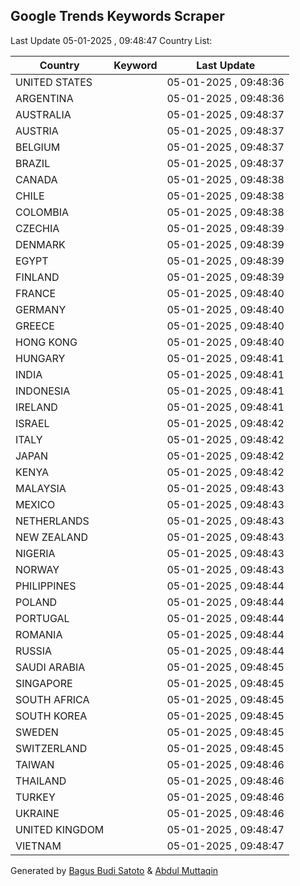 
## Google Trends Keywords Scraper

Last Update 05-01-2025 , 09:48:47
Country List:

| Country | Keyword | Last Update |
| --- | --- | --- |
| UNITED STATES |  | 05-01-2025 , 09:48:36 |
| ARGENTINA |  | 05-01-2025 , 09:48:36 |
| AUSTRALIA |  | 05-01-2025 , 09:48:37 |
| AUSTRIA |  | 05-01-2025 , 09:48:37 |
| BELGIUM |  | 05-01-2025 , 09:48:37 |
| BRAZIL |  | 05-01-2025 , 09:48:37 |
| CANADA |  | 05-01-2025 , 09:48:38 |
| CHILE |  | 05-01-2025 , 09:48:38 |
| COLOMBIA |  | 05-01-2025 , 09:48:38 |
| CZECHIA |  | 05-01-2025 , 09:48:39 |
| DENMARK |  | 05-01-2025 , 09:48:39 |
| EGYPT |  | 05-01-2025 , 09:48:39 |
| FINLAND |  | 05-01-2025 , 09:48:39 |
| FRANCE |  | 05-01-2025 , 09:48:40 |
| GERMANY |  | 05-01-2025 , 09:48:40 |
| GREECE |  | 05-01-2025 , 09:48:40 |
| HONG KONG |  | 05-01-2025 , 09:48:40 |
| HUNGARY |  | 05-01-2025 , 09:48:41 |
| INDIA |  | 05-01-2025 , 09:48:41 |
| INDONESIA |  | 05-01-2025 , 09:48:41 |
| IRELAND |  | 05-01-2025 , 09:48:41 |
| ISRAEL |  | 05-01-2025 , 09:48:42 |
| ITALY |  | 05-01-2025 , 09:48:42 |
| JAPAN |  | 05-01-2025 , 09:48:42 |
| KENYA |  | 05-01-2025 , 09:48:42 |
| MALAYSIA |  | 05-01-2025 , 09:48:43 |
| MEXICO |  | 05-01-2025 , 09:48:43 |
| NETHERLANDS |  | 05-01-2025 , 09:48:43 |
| NEW ZEALAND |  | 05-01-2025 , 09:48:43 |
| NIGERIA |  | 05-01-2025 , 09:48:43 |
| NORWAY |  | 05-01-2025 , 09:48:43 |
| PHILIPPINES |  | 05-01-2025 , 09:48:44 |
| POLAND |  | 05-01-2025 , 09:48:44 |
| PORTUGAL |  | 05-01-2025 , 09:48:44 |
| ROMANIA |  | 05-01-2025 , 09:48:44 |
| RUSSIA |  | 05-01-2025 , 09:48:44 |
| SAUDI ARABIA |  | 05-01-2025 , 09:48:45 |
| SINGAPORE |  | 05-01-2025 , 09:48:45 |
| SOUTH AFRICA |  | 05-01-2025 , 09:48:45 |
| SOUTH KOREA |  | 05-01-2025 , 09:48:45 |
| SWEDEN |  | 05-01-2025 , 09:48:45 |
| SWITZERLAND |  | 05-01-2025 , 09:48:45 |
| TAIWAN |  | 05-01-2025 , 09:48:46 |
| THAILAND |  | 05-01-2025 , 09:48:46 |
| TURKEY |  | 05-01-2025 , 09:48:46 |
| UKRAINE |  | 05-01-2025 , 09:48:46 |
| UNITED KINGDOM |  | 05-01-2025 , 09:48:47 |
| VIETNAM |  | 05-01-2025 , 09:48:47 |

Generated by [Bagus Budi Satoto](https://github.com/bagussatoto/) & [Abdul Muttaqin](https://github.com/fdciabdul/)
